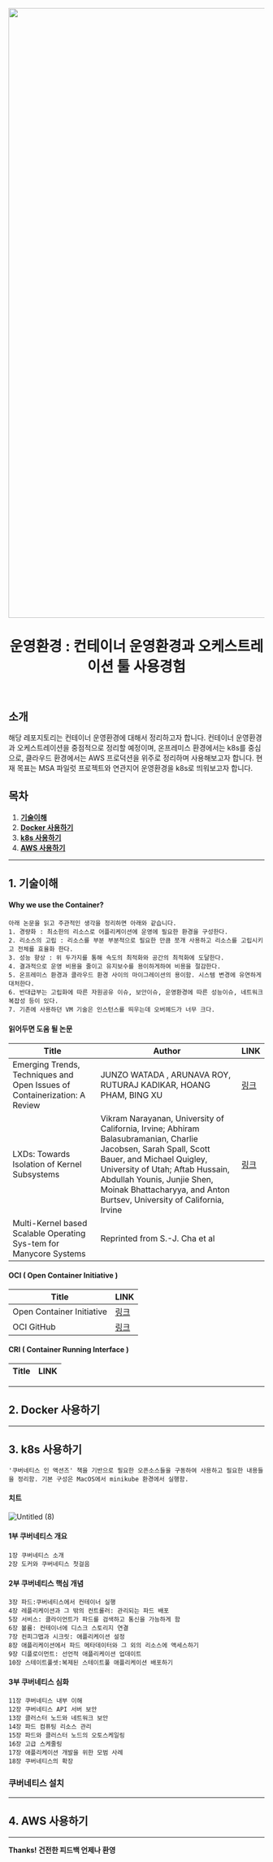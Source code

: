<h1 align="center">
  <br>
  <img src="https://www.docker.com/wp-content/uploads/2022/05/Docker_Temporary_Image_Social_Thumbnail_1200x630_v5.png"  width=1200"></a>
  <br>
  <br>
  운영환경 : 컨테이너 운영환경과 오케스트레이션 툴 사용경험
  <br>
  <br>
</h1>

## 소개
해당 레포지토리는 컨테이너 운영환경에 대해서 정리하고자 합니다. 컨테이너 운영환경과 오케스트레이션을 중점적으로 정리할 예정이며, 온프레미스 환경에서는 k8s를 중심으로, 클라우드 환경에서는 AWS 프로덕션을 위주로 정리하며 사용해보고자 합니다. 현재 목표는 MSA 파일럿 프로젝트와 연관지어 운영환경을 k8s로 띄워보고자 합니다.

  
## 목차

1. **[기술이해](#1-기술이해)**
1. **[Docker 사용하기](#2-docker-사용하기)**
1. **[k8s 사용하기](#3-k8s-사용하기)**
1. **[AWS 사용하기](#4-aws-사용하기)**



---
## 1. 기술이해


#### Why we use the Container?
    아래 논문을 읽고 주관적인 생각을 정리하면 아래와 같습니다.
    1. 경량화 : 최소한의 리소스로 어플리케이션에 운영에 필요한 환경을 구성한다.
    2. 리소스의 고립 : 리소스를 부분 부분적으로 필요한 만큼 쪼개 사용하고 리소스를 고립시키고 전체를 효율화 한다.
    3. 성능 향상 : 위 두가지를 통해 속도의 최적화와 공간의 최적화에 도달한다.
    4. 결과적으로 운영 비용을 줄이고 유지보수를 용이하게하여 비용을 절감한다.
    5. 온프레미스 환경과 클라우드 환경 사이의 마이그레이션의 용이함. 시스템 변경에 유연하게 대처한다.
    6. 반대급부는 고립화에 따른 자원공유 이슈, 보안이슈, 운영환경에 따른 성능이슈, 네트워크 복잡성 등이 있다.
    7. 기존에 사용하던 VM 기술은 인스턴스를 띄우는데 오버헤드가 너무 크다.


#### 읽어두면 도움 될 논문
| Title | Author | LINK |
| ------ | ------ | ------ |
| Emerging Trends, Techniques and Open Issues of Containerization: A Review | JUNZO WATADA ,  ARUNAVA ROY,  RUTURAJ KADIKAR, HOANG PHAM,  BING XU | [링크][MYTRANSLATE_LINK] |
| LXDs: Towards Isolation of Kernel Subsystems | Vikram Narayanan, University of California, Irvine; Abhiram Balasubramanian, Charlie Jacobsen, Sarah Spall, Scott Bauer, and Michael Quigley, University of Utah; Aftab Hussain, Abdullah Younis, Junjie Shen, Moinak Bhattacharyya, and Anton Burtsev, University of California, Irvine | [링크][LXD_LINK] |
| Multi-Kernel based Scalable Operating Sys-tem for Manycore Systems | Reprinted from S.-J. Cha et al | |


#### OCI ( Open Container Initiative )
| Title | LINK |   
| ------ | ------ |  
| Open Container Initiative | [링크][OCI_LINK] |
| OCI GitHub | [링크][OCIGIT_LINK] |

#### CRI ( Container Running Interface )
| Title | LINK |   
| ------ | ------ | 


---
## 2. Docker 사용하기




---
## 3. k8s 사용하기

    '쿠버네티스 인 액션즈' 책을 기반으로 필요한 오픈소스들을 구동하여 사용하고 필요한 내용들을 정리함. 기본 구성은 MacOS에서 minikube 환경에서 실행함.


#### 치트
![Untitled (8)](https://user-images.githubusercontent.com/91730236/191912255-9851fd6c-49a3-4892-b529-fbb3ccb5fc09.png)

                                                                                                                                   
#### 1부 쿠버네티스 개요
    1장 쿠버네티스 소개
    2장 도커와 쿠버네티스 첫걸음
#### 2부 쿠버네티스 핵심 개념
    3장 파드:쿠버네티스에서 컨테이너 실행
    4장 레플리케이션과 그 밖의 컨트롤러: 관리되는 파드 배포
    5장 서비스: 클라이언트가 파드를 검색하고 통신을 가능하게 함
    6장 볼륨: 컨테이너에 디스크 스토리지 연결
    7장 컨피그맵과 시크릿: 애플리케이션 설정
    8장 애플리케이션에서 파드 메타데이터와 그 외의 리소스에 액세스하기
    9장 디플로이먼트: 선언적 애플리케이션 업데이트
    10장 스테이트풀셋:복제된 스테이트풀 애플리케이션 배포하기
#### 3부 쿠버네티스 심화
    11장 쿠버네티스 내부 이해
    12장 쿠버네티스 API 서버 보안
    13장 클러스터 노드와 네트워크 보안
    14장 파드 컴퓨팅 리소스 관리
    15장 파드와 클러스터 노드의 오토스케일링
    16장 고급 스케줄링
    17장 애플리케이션 개발을 위한 모범 사례
    18장 쿠버네티스의 확장

### 쿠버네티스 설치



---
## 4. AWS 사용하기



---
**Thanks! 건전한 피드백 언제나 환영**

[//]: # (These are reference links used in the body of this note and get stripped out when the markdown processor does its job. There is no need to format nicely because it shouldn't be seen. Thanks SO - http://stackoverflow.com/questions/4823468/store-comments-in-markdown-syntax)
   [OCI_LINK]: <https://opencontainers.org/>
   [OCIGIT_LINK]: <https://github.com/opencontainers>
   [LXD_LINK]: <https://www.usenix.org/conference/atc19/presentation/narayanan#:~:text=LXDs%20allow%20one%20to%20take,drivers%20in%20the%20Linux%20kernel.>
   [MYTRANSLATE_LINK]: <https://github.com/t0e8r1r4y/container-and-k8s/blob/main/ContainerizationReview.md>
